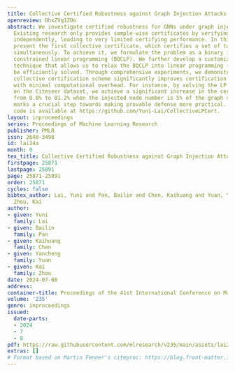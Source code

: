 ```yaml
---
title: Collective Certified Robustness against Graph Injection Attacks
openreview: DhxZVq1ZOo
abstract: We investigate certified robustness for GNNs under graph injection attacks.
  Existing research only provides sample-wise certificates by verifying each node
  independently, leading to very limited certifying performance. In this paper, we
  present the first collective certificate, which certifies a set of target nodes
  simultaneously. To achieve it, we formulate the problem as a binary integer quadratic
  constrained linear programming (BQCLP). We further develop a customized linearization
  technique that allows us to relax the BQCLP into linear programming (LP) that can
  be efficiently solved. Through comprehensive experiments, we demonstrate that our
  collective certification scheme significantly improves certification performance
  with minimal computational overhead. For instance, by solving the LP within 1 minute
  on the Citeseer dataset, we achieve a significant increase in the certified ratio
  from 0.0% to 81.2% when the injected node number is 5% of the graph size. Our paper
  marks a crucial step towards making provable defense more practical. Our source
  code is available at https://github.com/Yuni-Lai/CollectiveLPCert.
layout: inproceedings
series: Proceedings of Machine Learning Research
publisher: PMLR
issn: 2640-3498
id: lai24a
month: 0
tex_title: Collective Certified Robustness against Graph Injection Attacks
firstpage: 25871
lastpage: 25891
page: 25871-25891
order: 25871
cycles: false
bibtex_author: Lai, Yuni and Pan, Bailin and Chen, Kaihuang and Yuan, Yancheng and
  Zhou, Kai
author:
- given: Yuni
  family: Lai
- given: Bailin
  family: Pan
- given: Kaihuang
  family: Chen
- given: Yancheng
  family: Yuan
- given: Kai
  family: Zhou
date: 2024-07-08
address:
container-title: Proceedings of the 41st International Conference on Machine Learning
volume: '235'
genre: inproceedings
issued:
  date-parts:
  - 2024
  - 7
  - 8
pdf: https://raw.githubusercontent.com/mlresearch/v235/main/assets/lai24a/lai24a.pdf
extras: []
# Format based on Martin Fenner's citeproc: https://blog.front-matter.io/posts/citeproc-yaml-for-bibliographies/
---
```

